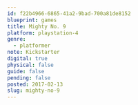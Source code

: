 ```yaml
---
id: f22b4966-6865-41a2-9bad-700a81de8152
blueprint: games
title: Mighty No. 9
platform: playstation-4
genre:
  - platformer
note: Kickstarter
digital: true
physical: false
guide: false
pending: false
posted: 2017-02-13
slug: mighty-no-9
---
```

